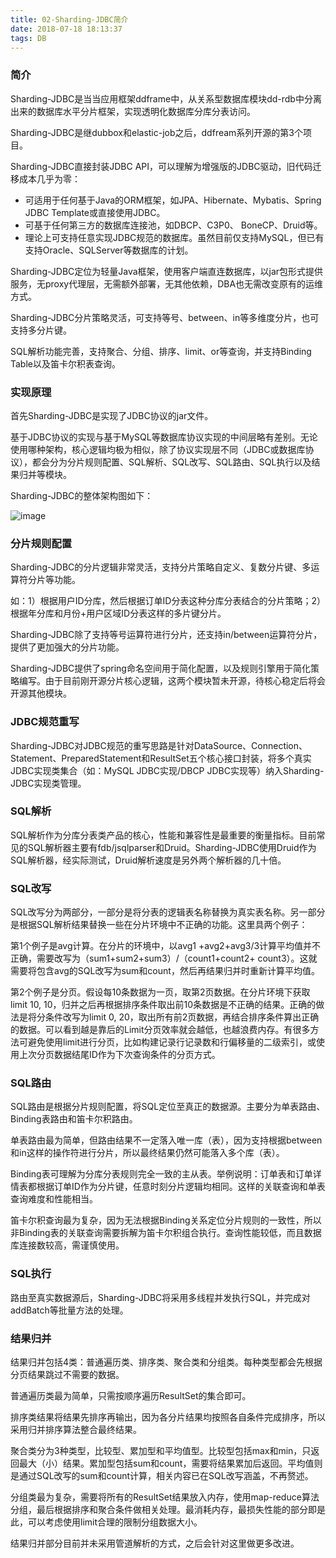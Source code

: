 ```yaml
---
title: 02-Sharding-JDBC简介
date: 2018-07-18 18:13:37
tags: DB
---
```


### 简介
Sharding-JDBC是当当应用框架ddframe中，从关系型数据库模块dd-rdb中分离出来的数据库水平分片框架，实现透明化数据库分库分表访问。

Sharding-JDBC是继dubbox和elastic-job之后，ddfream系列开源的第3个项目。

Sharding-JDBC直接封装JDBC API，可以理解为增强版的JDBC驱动，旧代码迁移成本几乎为零：

- 可适用于任何基于Java的ORM框架，如JPA、Hibernate、Mybatis、Spring JDBC Template或直接使用JDBC。
- 可基于任何第三方的数据库连接池，如DBCP、C3P0、 BoneCP、Druid等。
- 理论上可支持任意实现JDBC规范的数据库。虽然目前仅支持MySQL，但已有支持Oracle、SQLServer等数据库的计划。

Sharding-JDBC定位为轻量Java框架，使用客户端直连数据库，以jar包形式提供服务，无proxy代理层，无需额外部署，无其他依赖，DBA也无需改变原有的运维方式。

Sharding-JDBC分片策略灵活，可支持等号、between、in等多维度分片，也可支持多分片键。

SQL解析功能完善，支持聚合、分组、排序、limit、or等查询，并支持Binding Table以及笛卡尔积表查询。

### 实现原理
首先Sharding-JDBC是实现了JDBC协议的jar文件。

基于JDBC协议的实现与基于MySQL等数据库协议实现的中间层略有差别。无论使用哪种架构，核心逻辑均极为相似，除了协议实现层不同（JDBC或数据库协议），都会分为分片规则配置、SQL解析、SQL改写、SQL路由、SQL执行以及结果归并等模块。

Sharding-JDBC的整体架构图如下：

![image](https://note.youdao.com/yws/api/personal/file/3D251DAE07784B9C8131F793F9396B39?method=download&shareKey=235e0040e75d10e7ed8ba746ed62254f)

### 分片规则配置
Sharding-JDBC的分片逻辑非常灵活，支持分片策略自定义、复数分片键、多运算符分片等功能。

如：1）根据用户ID分库，然后根据订单ID分表这种分库分表结合的分片策略；2）根据年分库和月份+用户区域ID分表这样的多片键分片。

Sharding-JDBC除了支持等号运算符进行分片，还支持in/between运算符分片，提供了更加强大的分片功能。

Sharding-JDBC提供了spring命名空间用于简化配置，以及规则引擎用于简化策略编写。由于目前刚开源分片核心逻辑，这两个模块暂未开源，待核心稳定后将会开源其他模块。

### JDBC规范重写
Sharding-JDBC对JDBC规范的重写思路是针对DataSource、Connection、Statement、PreparedStatement和ResultSet五个核心接口封装，将多个真实JDBC实现类集合（如：MySQL JDBC实现/DBCP JDBC实现等）纳入Sharding-JDBC实现类管理。

### SQL解析
SQL解析作为分库分表类产品的核心，性能和兼容性是最重要的衡量指标。目前常见的SQL解析器主要有fdb/jsqlparser和Druid。Sharding-JDBC使用Druid作为SQL解析器，经实际测试，Druid解析速度是另外两个解析器的几十倍。

### SQL改写
SQL改写分为两部分，一部分是将分表的逻辑表名称替换为真实表名称。另一部分是根据SQL解析结果替换一些在分片环境中不正确的功能。这里具两个例子：

第1个例子是avg计算。在分片的环境中，以avg1 +avg2+avg3/3计算平均值并不正确，需要改写为（sum1+sum2+sum3）/（count1+count2+ count3）。这就需要将包含avg的SQL改写为sum和count，然后再结果归并时重新计算平均值。

第2个例子是分页。假设每10条数据为一页，取第2页数据。在分片环境下获取limit 10, 10，归并之后再根据排序条件取出前10条数据是不正确的结果。正确的做法是将分条件改写为limit 0, 20，取出所有前2页数据，再结合排序条件算出正确的数据。可以看到越是靠后的Limit分页效率就会越低，也越浪费内存。有很多方法可避免使用limit进行分页，比如构建记录行记录数和行偏移量的二级索引，或使用上次分页数据结尾ID作为下次查询条件的分页方式。

### SQL路由
SQL路由是根据分片规则配置，将SQL定位至真正的数据源。主要分为单表路由、Binding表路由和笛卡尔积路由。

单表路由最为简单，但路由结果不一定落入唯一库（表），因为支持根据between和in这样的操作符进行分片，所以最终结果仍然可能落入多个库（表）。

Binding表可理解为分库分表规则完全一致的主从表。举例说明：订单表和订单详情表都根据订单ID作为分片键，任意时刻分片逻辑均相同。这样的关联查询和单表查询难度和性能相当。

笛卡尔积查询最为复杂，因为无法根据Binding关系定位分片规则的一致性，所以非Binding表的关联查询需要拆解为笛卡尔积组合执行。查询性能较低，而且数据库连接数较高，需谨慎使用。

### SQL执行
路由至真实数据源后，Sharding-JDBC将采用多线程并发执行SQL，并完成对addBatch等批量方法的处理。

### 结果归并
结果归并包括4类：普通遍历类、排序类、聚合类和分组类。每种类型都会先根据分页结果跳过不需要的数据。

普通遍历类最为简单，只需按顺序遍历ResultSet的集合即可。

排序类结果将结果先排序再输出，因为各分片结果均按照各自条件完成排序，所以采用归并排序算法整合最终结果。

聚合类分为3种类型，比较型、累加型和平均值型。比较型包括max和min，只返回最大（小）结果。累加型包括sum和count，需要将结果累加后返回。平均值则是通过SQL改写的sum和count计算，相关内容已在SQL改写涵盖，不再赘述。

分组类最为复杂，需要将所有的ResultSet结果放入内存，使用map-reduce算法分组，最后根据排序和聚合条件做相关处理。最消耗内存，最损失性能的部分即是此，可以考虑使用limit合理的限制分组数据大小。

结果归并部分目前并未采用管道解析的方式，之后会针对这里做更多改进。